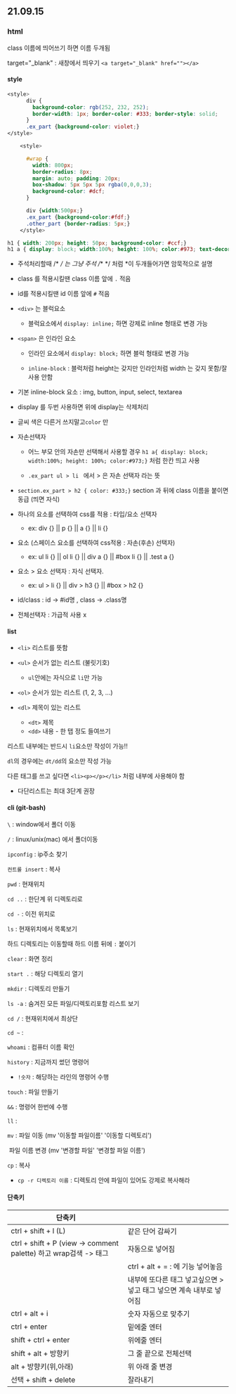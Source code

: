 ## 21.09.15

### html

class 이름에 띄어쓰기 하면 이름 두개됨

target="_blank" : 새창에서 띄우기 `<a target="_blank" href=""></a>`



#### style

```css
<style>
      div {
        background-color: rgb(252, 232, 252); 
        border-width: 1px; border-color: #333; border-style: solid;
      }
      .ex_part {background-color: violet;}
</style>
```

```css
	<style>

      #wrap {
        width: 800px;
        border-radius: 8px;
        margin: auto; padding: 20px;
        box-shadow: 5px 5px 5px rgba(0,0,0,3);
        background-color: #dcf;
      }

      div {width:500px;}
      .ex_part {background-color:#fdf;}
      .other_part {border-radius: 5px;}
    </style>
```
````css
h1 { width: 200px; height: 50px; background-color: #ccf;}
h1 a { display: block; width:100%; height: 100%; color:#973; text-decoration: none;}
````

- 주석처리할때 /* */ 는 그냥 주석 /** */ 처럼 *이 두개들어가면 암묵적으로 설명
- class 를 적용시킬땐 class 이름 앞에 `.` 적음

- id를 적용시킬땐 id 이름 앞에 `#` 적음

- `<div>` 는 블럭요소
  - 블럭요소에서 `display: inline;` 하면 강제로 inline 형태로 변경 가능

- `<span>` 은 인라인 요소
  - 인라인 요소에서 `display: block;` 하면 블럭 형태로 변경 가능

  - `inline-block` : 블럭처럼 height는 갖지만 인라인처럼 width 는 갖지 못함/잘 사용 안함

- 기본 inline-block 요소 : img, button, input, select, textarea

- display 를 두번 사용하면 위에 display는 삭제처리

- 글씨 색은 다른거 쓰지말고`color` 만

- 자손선택자
  - 어느 부모 안의 자손만 선택해서 사용할 경우 `h1 a{ display: block; width:100%; height: 100%; color:#973;}` 처럼 한칸 띄고 사용

  - `.ex_part ul > li ` 에서 > 은 자손 선택자 라는 뜻

- `section.ex_part > h2 { color: #333;}` section 과 뒤에 class 이름을 붙이면 동급 (띄면 자식)
- 하나의 요소를 선택하여 css를 적용 : 타입/요소 선택자
  - ex: div {} || p {} || a {} || li {}
- 요소 (스페이스 요소를 선택하여 css적용 : 자손(후손) 선택자) 
  - ex: ul li {} || ol li {} || div a {} || #box li {} || .test a {}
- 요소 > 요소 선택자 : 자식 선택자.
  - ex: ul > li {} || div > h3 {} || #box > h2 {}
- id/class : id -> #id명 , class -> .class명

* 전체선택자 : 가급적 사용 x 





#### list

- `<li>` 리스트를 뜻함

- `<ul>` 순서가 없는 리스트 (불릿기호)
  - `ul`안에는 자식으로 `li`만 가능

- `<ol>` 순서가 있는 리스트 (1, 2, 3, ...)

- `<dl>` 제목이 있는 리스트
  - `<dt>` 제목
  - `<dd>` 내용 - 한 탭 정도 들여쓰기

리스트 내부에는 반드시 `li`요소만 작성이 가능!!

`dl`의 경우에는 `dt/dd`의 요소만 작성 가능

다른 태그를 쓰고 싶다면 `<li><p></p></li>` 처럼 내부에 사용해야 함

- 다단리스트는 최대 3단계 권장





#### cli (git-bash)

`\` : window에서 폴더 이동

`/` : linux/unix(mac) 에서 폴더이동

`ipconfig` : ip주소 찾기

`컨트롤 insert` : 복사

`pwd` : 현재위치

`cd ..` : 한단계 위 디렉토리로

`cd -` : 이전 위치로

`ls` : 현재위치에서 목록보기

하드 디렉토리는 이동할때 하드 이름 뒤에 `:` 붙이기

`clear` : 화면 정리

`start .` : 해당 디렉토리 열기

`mkdir` : 디렉토리 만들기

`ls -a` : 숨겨진 모든 파일/디렉토리포함 리스트 보기

`cd /` : 현재위치에서 최상단

`cd ~` : 

`whoami` : 컴퓨터 이름 확인

`history` : 지금까지 썼던 명령어

- `!숫자` : 해당하는 라인의 명령어 수행

`touch` : 파일 만들기

`&&` : 명령어 한번에 수행

`ll` : 

`mv` : 파일 이동 (mv '이동할 파일이름' '이동할 디렉토리')

​		파일 이름 변경 (mv '변경할 파일' '변경할 파일 이름')

`cp` : 복사

- `cp -r 디렉토리 이름` : 디렉토리 안에 파일이 있어도 강제로 복사해라



#### 단축키

| 단축키                                                       |                                                              |
| ------------------------------------------------------------ | ------------------------------------------------------------ |
| ctrl + shift + l (L)                                         | 같은 단어 감싸기                                             |
| ctrl + shift + P (view -> comment palette) 하고 wrap검색 -> 태그 | 자동으로 넣어짐                                              |
|                                                              | ctrl + alt + = : 에 기능 넣어놓음                            |
|                                                              | 내부에 또다른 태그 넣고싶으면 > 넣고 태그 넣으면 계속 내부로 넣어짐 |
| ctrl + alt + i                                               | 숫자 자동으로 맞추기                                         |
| ctrl + enter                                                 | 밑에줄 엔터                                                  |
| shift + ctrl + enter                                         | 위에줄 엔터                                                  |
| shift + alt + 방향키                                         | 그 줄 끝으로 전체선택                                        |
| alt + 방향키(위,아래)                                        | 위 아래 줄 변경                                              |
| 선택 + shift + delete                                        | 잘라내기                                                     |

